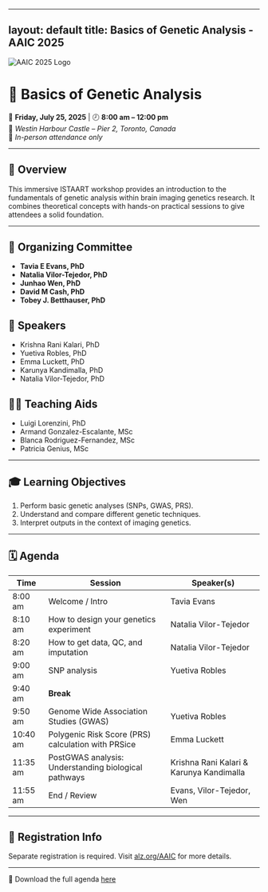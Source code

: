 
---
layout: default
title: Basics of Genetic Analysis - AAIC 2025
---

![AAIC 2025 Logo](https://www.google.com/url?sa=i&url=https%3A%2F%2Fwww.youtube.com%2Fwatch%3Fv%3DP2kX7P1kcpo&psig=AOvVaw1xHoKRs3Fuq2OJbEdxdBji&ust=1751125730016000&source=images&cd=vfe&opi=89978449&ved=0CBQQjRxqFwoTCLC6o-v5kY4DFQAAAAAdAAAAABAE)

# 🧬 Basics of Genetic Analysis  
📅 **Friday, July 25, 2025** | 🕗 **8:00 am – 12:00 pm**  
📍 *Westin Harbour Castle – Pier 2, Toronto, Canada*  
👥 *In-person attendance only*

---

## 🎯 Overview

This immersive ISTAART workshop provides an introduction to the fundamentals of genetic analysis within brain imaging genetics research. It combines theoretical concepts with hands-on practical sessions to give attendees a solid foundation.

---

## 👥 Organizing Committee

- **Tavia E Evans, PhD**
- **Natalia Vilor-Tejedor, PhD**
- **Junhao Wen, PhD**
- **David M Cash, PhD**
- **Tobey J. Betthauser, PhD**

## 🎤 Speakers

- Krishna Rani Kalari, PhD  
- Yuetiva Robles, PhD  
- Emma Luckett, PhD  
- Karunya Kandimalla, PhD  
- Natalia Vilor-Tejedor, PhD  

## 🧑‍🏫 Teaching Aids

- Luigi Lorenzini, PhD  
- Armand Gonzalez-Escalante, MSc  
- Blanca Rodriguez-Fernandez, MSc  
- Patricia Genius, MSc  

---

## 🎓 Learning Objectives

1. Perform basic genetic analyses (SNPs, GWAS, PRS).
2. Understand and compare different genetic techniques.
3. Interpret outputs in the context of imaging genetics.

---

## 🗓️ Agenda

| Time       | Session                                                 | Speaker(s)                               |
|------------|---------------------------------------------------------|-------------------------------------------|
| 8:00 am    | Welcome / Intro                                          | Tavia Evans                               |
| 8:10 am    | How to design your genetics experiment                  | Natalia Vilor-Tejedor                     |
| 8:20 am    | How to get data, QC, and imputation                     | Natalia Vilor-Tejedor                     |
| 9:00 am    | SNP analysis                                             | Yuetiva Robles                            |
| 9:40 am    | **Break**                                               |                                           |
| 9:50 am    | Genome Wide Association Studies (GWAS)                  | Yuetiva Robles                            |
| 10:40 am   | Polygenic Risk Score (PRS) calculation with PRSice      | Emma Luckett                              |
| 11:35 am   | PostGWAS analysis: Understanding biological pathways    | Krishna Rani Kalari & Karunya Kandimalla  |
| 11:55 am   | End / Review                                             | Evans, Vilor-Tejedor, Wen                 |

---

## 📝 Registration Info

Separate registration is required. Visit [alz.org/AAIC](https://alz.org/AAIC) for more details.

---

📎 Download the full agenda [here](assets/AAIC-2025-Basics-of-Genetic-Analysis-Agenda.pdf)
